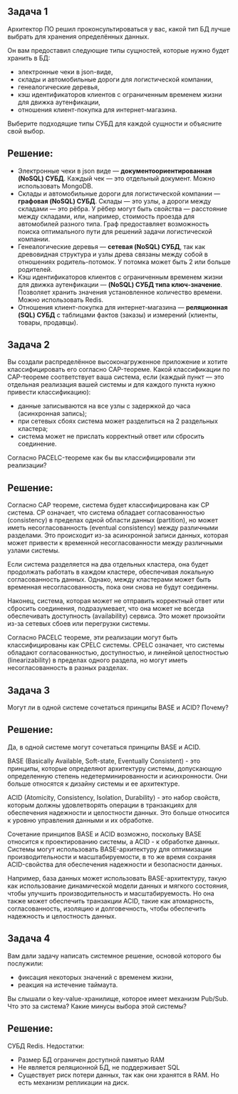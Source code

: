 ## Задача 1

Архитектор ПО решил проконсультироваться у вас, какой тип БД 
лучше выбрать для хранения определённых данных.

Он вам предоставил следующие типы сущностей, которые нужно будет хранить в БД:

- электронные чеки в json-виде,
- склады и автомобильные дороги для логистической компании,
- генеалогические деревья,
- кэш идентификаторов клиентов с ограниченным временем жизни для движка аутенфикации,
- отношения клиент-покупка для интернет-магазина.

Выберите подходящие типы СУБД для каждой сущности и объясните свой выбор.
## Решение:
- Электронные чеки в json виде — **документоориентированная (NoSQL) СУБД**. Каждый чек — это отдельный документ. Можно использовать MongoDB.
- Склады и автомобильные дороги для логистической компании — **графовая (NoSQL) СУБД**. Склады — это узлы, а дороги между складами — это рёбра. У рёбер могут быть свойства — расстояние между складами, или, например, стоимость проезда для автомобилей разного типа. Граф предоставляет возможность поиска оптимального пути для решений задачи логистической компании.   
- Генеалогические деревья — **сетевая (NoSQL) СУБД**, так как древовидная структура и узлы древа связаны между собой в отношениях родитель-потомок. У потомка может быть 2 или больше родителей.
- Кэш идентификаторов клиентов с ограниченным временем жизни для движка аутенфикации — **(NoSQL) СУБД типа ключ-значение**. Позволяет хранить значения установленное количество времени. Можно использовать Redis.
- Отношения клиент-покупка для интернет-магазина — **реляционная (SQL) СУБД** с таблицами фактов (заказы) и измерений (клиенты, товары, продавцы).
## Задача 2

Вы создали распределённое высоконагруженное приложение и хотите классифицировать его согласно 
CAP-теореме. Какой классификации по CAP-теореме соответствует ваша система, если 
(каждый пункт — это отдельная реализация вашей системы и для каждого пункта нужно привести классификацию):

- данные записываются на все узлы с задержкой до часа (асинхронная запись);
- при сетевых сбоях система может разделиться на 2 раздельных кластера;
- система может не прислать корректный ответ или сбросить соединение.

Согласно PACELC-теореме как бы вы классифицировали эти реализации?
## Решение:
Согласно CAP теореме, система будет классифицирована как CP система. CP означает, что система обладает согласованностью (consistency) в пределах одной области данных (partition), но может иметь несогласованность (eventual consistency) между различными разделами. Это происходит из-за асинхронной записи данных, которая может привести к временной несогласованности между различными узлами системы.

Если система разделяется на два отдельных кластера, она будет продолжать работать в каждом кластере, обеспечивая локальную согласованность данных. Однако, между кластерами может быть временная несогласованность, пока они снова не будут соединены.

Наконец, система, которая может не отправить корректный ответ или сбросить соединения, подразумевает, что она может не всегда обеспечивать доступность (availability) сервиса. Это может произойти из-за сетевых сбоев или перегрузки системы.

Согласно PACELC теореме, эти реализации могут быть классифицированы как CPELC системы. CPELC означает, что системы обладают согласованностью, доступностью, и линейной целостностью (linearizability) в пределах одного раздела, но могут иметь несогласованность в разных разделах.


## Задача 3

Могут ли в одной системе сочетаться принципы BASE и ACID? Почему?
## Решение:
Да, в одной системе могут сочетаться принципы BASE и ACID.

BASE (Basically Available, Soft-state, Eventually Consistent) - это принципы, которые определяют архитектуру системы, допускающую определенную степень недетерминированности и асинхронности. Они больше относятся к дизайну системы и ее архитектуре.

ACID (Atomicity, Consistency, Isolation, Durability) - это набор свойств, которым должны удовлетворять операции в транзакциях для обеспечения надежности и целостности данных. Это больше относится к уровню управления данными и их обработке.

Сочетание принципов BASE и ACID возможно, поскольку BASE относится к проектированию системы, а ACID - к обработке данных. Системы могут использовать BASE-архитектуру для оптимизации производительности и масштабируемости, в то же время сохраняя ACID-свойства для обеспечения надежности и безопасности данных.

Например, база данных может использовать BASE-архитектуру, такую как использование динамической модели данных и мягкого состояния, чтобы улучшить производительность и масштабируемость. Но она также может обеспечить транзакции ACID, такие как атомарность, согласованность, изоляцию и долговечность, чтобы обеспечить надежность и целостность данных.
## Задача 4

Вам дали задачу написать системное решение, основой которого бы послужили:

- фиксация некоторых значений с временем жизни,
- реакция на истечение таймаута.

Вы слышали о key-value-хранилище, которое имеет механизм Pub/Sub. 
Что это за система? Какие минусы выбора этой системы?
## Решение:
СУБД Redis. Недостатки:
* Размер БД ограничен доступной памятью RAM
* Не является реляционной БД, не поддерживает SQL
* Существует риск потери данных, так как они хранятся в RAM. Но есть механизм репликации на диск.